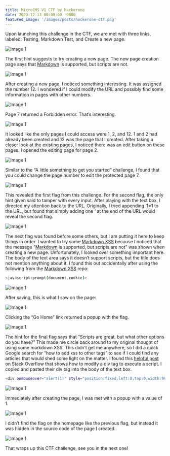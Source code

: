 ```yaml
---
title: MicroCMS V1 CTF by Hackerone
date: 2023-12-13 00:00:00 -0800
featured_image: '/images/posts/hackerone-ctf.png'
---
```


Upon launching this challenge in the CTF, we are met with three links, labeled: Testing, Markdown Test, and Create a new page.

![Image 1](https://miro.medium.com/v2/resize:fit:720/format:webp/1*RlwQNGGgZl4ELTaWIbzUFg.png)

The first hint suggests to try creating a new page. The new page creation page says that [Markdown](https://github.com/adam-p/markdown-here/wiki/Markdown-Cheatsheet) is supported, but scripts are not.

![Image 1](https://miro.medium.com/v2/resize:fit:720/format:webp/1*dwLIdQIU7jYQFDx2lE4j0g.png)

After creating a new page, I noticed something interesting. It was assigned the number 12. I wondered if I could modify the URL and possibly find some information in pages with other numbers.

![Image 1](https://miro.medium.com/v2/resize:fit:720/format:webp/1*f1kLgtJaKGKKb0gBNofXMQ.png)

Page 7 returned a Forbidden error. That’s interesting.

![Image 1](https://miro.medium.com/v2/resize:fit:720/format:webp/1*D-MkAHr9-26Wp9MzHWHTtw.png)

It looked like the only pages I could access were 1, 2, and 12. 1 and 2 had already been created and 12 was the page that I created. After taking a closer look at the existing pages, I noticed there was an edit button on these pages. I opened the editing page for page 2.

![Image 1](https://miro.medium.com/v2/resize:fit:720/format:webp/1*8JOfarDKJMHr3Wv3Q1HRTw.png)

Similar to the “A little something to get you started” challenge, I found that you could change the page number to edit the protected page 7.

![Image 1](https://miro.medium.com/v2/resize:fit:720/format:webp/1*irYtwuF4jsCWqO41Flz3zw.png)

This revealed the first flag from this challenge. For the second flag, the only hint given said to tamper with every input. After playing with the text box, I directed my attention back to the URL. Originally, I tried appending ‘1=1 to the URL, but found that simply adding one ‘ at the end of the URL would reveal the second flag.

![Image 1](https://miro.medium.com/v2/resize:fit:720/format:webp/1*VQlexFPuqGsBz9WlqDwLIw.png)

The next flag was found before some others, but I am putting it here to keep things in order. I wanted to try some [Markdown XSS](https://github.com/cujanovic/Markdown-XSS-Payloads/blob/master/Markdown-XSS-Payloads.txt) because I noticed that the message “[Markdown](https://github.com/adam-p/markdown-here/wiki/Markdown-Cheatsheet) is supported, but scripts are not” was shown when creating a new page. Unfortunately, I looked over something important here. The body of the text area says it doesn’t support scripts, but the title does not mention anything about it. I found this out accidentally after using the following from the [Markdown XSS](https://github.com/cujanovic/Markdown-XSS-Payloads/blob/master/Markdown-XSS-Payloads.txt) repo:

```sh
<javascript:prompt(document.cookie)>
```

![Image 1](https://miro.medium.com/v2/resize:fit:720/format:webp/1*NH2h4EGvvawr8rKbusG9BQ.png)

After saving, this is what I saw on the page:

![Image 1](https://miro.medium.com/v2/resize:fit:720/format:webp/1*0vc24PUNuDr2r5ZwdJJxAg.png)

Clicking the “Go Home” link returned a popup with the flag.

![Image 1](https://miro.medium.com/v2/resize:fit:720/format:webp/1*Awn9MhEbAntq6LT9dGAZFQ.png)

The hint for the final flag says that “Scripts are great, but what other options do you have?” This made me circle back around to my original thought of using some markdown XSS. This didn’t get me anywhere, so I did a quick Google search for “how to add xss to other tags” to see if I could find any articles that would shed some light on the matter. I found this [helpful post](https://security.stackexchange.com/a/24910) on Stack Overflow that shows how to modify a div tag to execute a script. I copied and pasted their div tag into the body of the text box.

```sh
<div onmouseover="alert(1)" style="position:fixed;left:0;top:0;width:9999px;height:9999px;"></div>
```

![Image 1](https://miro.medium.com/v2/resize:fit:720/format:webp/1*Kly-1HAfVWPBsw3pRybkKQ.png)

Immediately after creating the page, I was met with a popup with a value of 1.

![Image 1](https://miro.medium.com/v2/resize:fit:720/format:webp/1*IxqY2nrKzLhcK4kV2biTPw.png)

I didn’t find the flag on the homepage like the previous flag, but instead it was hidden in the source code of the page I created.

![Image 1](https://miro.medium.com/v2/resize:fit:720/format:webp/1*nLc_plyFrACwoPz4AaiMKQ.png)

That wraps up this CTF challenge, see you in the next one!